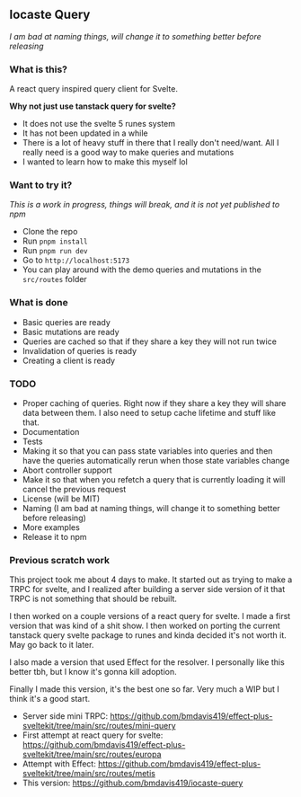 ## Iocaste Query

_I am bad at naming things, will change it to something better before releasing_

### What is this?

A react query inspired query client for Svelte.

**Why not just use tanstack query for svelte?**

- It does not use the svelte 5 runes system
- It has not been updated in a while
- There is a lot of heavy stuff in there that I really don't need/want. All I really need is a good way to make queries and mutations
- I wanted to learn how to make this myself lol

### Want to try it?

_This is a work in progress, things will break, and it is not yet published to npm_

- Clone the repo
- Run `pnpm install`
- Run `pnpm run dev`
- Go to `http://localhost:5173`
- You can play around with the demo queries and mutations in the `src/routes` folder

### What is done

- Basic queries are ready
- Basic mutations are ready
- Queries are cached so that if they share a key they will not run twice
- Invalidation of queries is ready
- Creating a client is ready

### TODO

- Proper caching of queries. Right now if they share a key they will share data between them. I also need to setup cache lifetime and stuff like that.
- Documentation
- Tests
- Making it so that you can pass state variables into queries and then have the queries automatically rerun when those state variables change
- Abort controller support
- Make it so that when you refetch a query that is currently loading it will cancel the previous request
- License (will be MIT)
- Naming (I am bad at naming things, will change it to something better before releasing)
- More examples
- Release it to npm

### Previous scratch work

This project took me about 4 days to make. It started out as trying to make a TRPC for svelte, and I realized after building a server side version of it that TRPC is not something that should be rebuilt.

I then worked on a couple versions of a react query for svelte. I made a first version that was kind of a shit show. I then worked on porting the current tanstack query svelte package to runes and kinda decided it's not worth it. May go back to it later.

I also made a version that used Effect for the resolver. I personally like this better tbh, but I know it's gonna kill adoption.

Finally I made this version, it's the best one so far. Very much a WIP but I think it's a good start.

- Server side mini TRPC: https://github.com/bmdavis419/effect-plus-sveltekit/tree/main/src/routes/mini-query
- First attempt at react query for svelte: https://github.com/bmdavis419/effect-plus-sveltekit/tree/main/src/routes/europa
- Attempt with Effect: https://github.com/bmdavis419/effect-plus-sveltekit/tree/main/src/routes/metis
- This version: https://github.com/bmdavis419/iocaste-query
